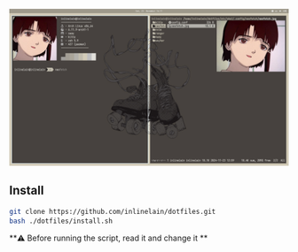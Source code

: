[![screenshot.png](./etc/skel/.screenshots/screenshot.png)](./etc/skel/.screenshots/screenshot.png)

## Install
```bash
git clone https://github.com/inlinelain/dotfiles.git
bash ./dotfiles/install.sh
```

**⚠️ Before running the script, read it and change it **
